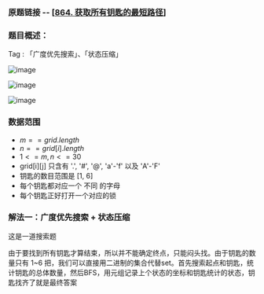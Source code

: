 ### 原题链接 -- [[864. 获取所有钥匙的最短路径](https://leetcode.cn/problems/shortest-path-to-get-all-keys/)]

### 题目概述：
Tag : 「广度优先搜索」、「状态压缩」

![image](https://user-images.githubusercontent.com/99656524/200996259-fb612e66-aff7-4456-9c1d-5a4ad6095f06.png)

![image](https://user-images.githubusercontent.com/99656524/200996294-25c18eaf-1f24-4287-8302-e5de9b26721d.png)

![image](https://user-images.githubusercontent.com/99656524/200996318-3f412870-392e-4dc7-8af6-8f2b6c2a7c16.png)

### 数据范围
* $m == grid.length$
* $n == grid[i].length$
* $1 <= m, n <= 30$
* grid[i][j] 只含有 '.', '#', '@', 'a'-'f' 以及 'A'-'F'
* 钥匙的数目范围是 [1, 6] 
* 每个钥匙都对应一个 不同 的字母
* 每个钥匙正好打开一个对应的锁

### 解法一：广度优先搜索 + 状态压缩
这是一道搜索题

由于要找到所有钥匙才算结束，所以并不能确定终点，只能闷头找。由于钥匙的数量只有 1~6 把，我们可以直接用二进制的集合代替set。首先搜索起点和钥匙，统计钥匙的总体数量，然后BFS，用元组记录上个状态的坐标和钥匙统计的状态，钥匙找齐了就是最终答案

